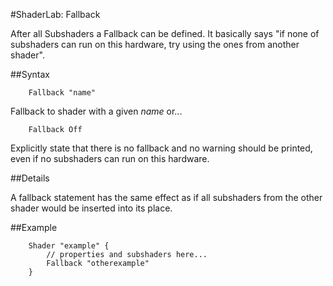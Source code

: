 #ShaderLab: Fallback

After all Subshaders a Fallback can be defined. It basically says "if none of subshaders can run on this hardware, try using the ones from another shader".


##Syntax

````
	Fallback "name"
````
Fallback to shader with a given _name_ or...


````
	Fallback Off
````
Explicitly state that there is no fallback and no warning should be printed, even if no subshaders can run on this hardware.


##Details

A fallback statement has the same effect as if all subshaders from the other shader would be inserted into its place.


##Example

````
	Shader "example" {
	    // properties and subshaders here...
	    Fallback "otherexample"
	}
````
